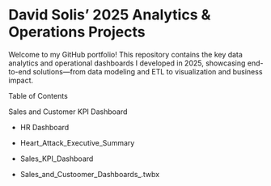 # David Solis’ 2025 Analytics & Operations Projects

Welcome to my GitHub portfolio! This repository contains the key data analytics and operational dashboards I developed in 2025, showcasing end-to-end solutions—from data modeling and ETL to visualization and business impact.

Table of Contents

Sales and Customer KPI Dashboard

- HR Dashboard

- Heart_Attack_Executive_Summary

- Sales_KPI_Dashboard

- Sales_and_Custoomer_Dashboards_.twbx
